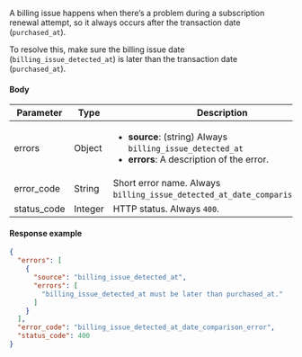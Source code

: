 <!--- BillingIssueDetectedDate ---> 

A billing issue happens when there’s a problem during a subscription renewal attempt, so it always occurs after the transaction date (`purchased_at`).

To resolve this, make sure the billing issue date (`billing_issue_detected_at`) is later than the transaction date (`purchased_at`).

#### Body

| Parameter   | Type    | Description                                                  |
| ----------- | ------- | ------------------------------------------------------------ |
| errors      | Object  | <ul><li> **source**: (string) Always `billing_issue_detected_at`</li><li> **errors**: A description of the error.</li></ul> |
| error_code  | String  | Short error name. Always `billing_issue_detected_at_date_comparison_error`. |
| status_code | Integer | HTTP status. Always `400`.                                   |

#### Response example

```json showLineNumbers
{
  "errors": [
    {
      "source": "billing_issue_detected_at",
      "errors": [
        "billing_issue_detected_at must be later than purchased_at."
      ]
    }
  ],
  "error_code": "billing_issue_detected_at_date_comparison_error",
  "status_code": 400
}
```

